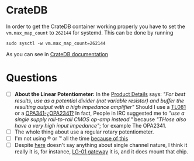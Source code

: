 # CrateDB

In order to get the CrateDB container working properly you have to set the `vm.max_map_count` to `262144` for systemd. This can be done by running

`sudo sysctl -w vm.max_map_count=262144`

As you can see in [CrateDB documentation](https://crate.io/docs/crate/howtos/en/latest/admin/bootstrap-checks.html#linux)


# Questions

 - [ ] **About the Linear Potentiometer:** In the [Product Details](https://uk.rs-online.com/web/p/potentiometers/0317780/?relevancy-data=636F3D3126696E3D4931384E525353746F636B4E756D626572266C753D656E266D6D3D6D61746368616C6C26706D3D5E2828282872737C5253295B205D3F293F285C647B337D5B5C2D5C735D3F5C647B332C347D5B705061415D3F29297C283235285C647B387D7C5C647B317D5C2D5C647B377D2929292426706F3D3126736E3D592673723D2673743D52535F53544F434B5F4E554D4245522677633D4E4F4E45267573743D3331372D373830267374613D3033313737383026&searchHistory=%7B%22enabled%22%3Atrue%7D) says: _"For best results, use as a potential divider (not variable resistor) and buffer the resulting output with a high impedance amplifier"_ Should I use a [TL081](https://www.st.com/resource/en/datasheet/tl081.pdf) or a [OPA341-¿OPA2341?](https://www.ti.com/lit/ds/sbos202a/sbos202a.pdf?ts=1591097396324) In fact, People in IRC suggested me to _"use a single supply rail-to-rail CMOS op-amp instead."_ because _"THose also have a very high input impedance"_; for example The OPA2341. 
 - [ ] The whole thing about use a regular rotary potentiometer.
 - [ ] I'm not using ® or ™ all the time [because of this](https://kermitmurray.com/msblog/trademark-symbols-in-scientific-writing)
 - [ ] Despite [here](https://www.semtech.com/products/wireless-rf/lora-transceivers/sx1276) doesn't say anything about single channel nature, I think it really it is, for instance, [LG-01 gateway](http://www.dragino.com/products/lora/item/143-lg01n.html) it is, and it does mount that chip. 